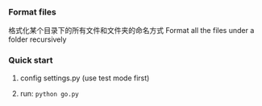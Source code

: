 ### Format files

格式化某个目录下的所有文件和文件夹的命名方式
Format all the files under a folder recursively

### Quick start

1. config settings.py (use test mode first)

2. run:
`python go.py`
